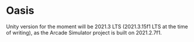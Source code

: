 # Oasis

Unity version for the moment will be 2021.3 LTS (2021.3.15f1 LTS at the time of writing), as the Arcade Simulator project is built on 2021.2.7f1.

